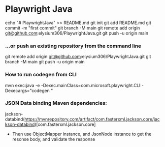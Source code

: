 # Playwright Java
echo "# PlaywrightJava" >> README.md
  git init
  git add README.md
  git commit -m "first commit"
  git branch -M main
  git remote add origin git@github.com:elysium306/PlaywrightJava.git
  git push -u origin main
  
### …or push an existing repository from the command line
  git remote add origin git@github.com:elysium306/PlaywrightJava.git
  git branch -M main
  git push -u origin main
  

### 

### How to run codegen from CLI
mvn exec:java -e -Dexec.mainClass=com.microsoft.playwright.CLI -Dexecargs="codegen <website url>"

### JSON Data binding Maven dependencies:
jackson-databind(https://mvnrepository.com/artifact/com.fasterxml.jackson.core/jackson-databind)[com.fasterxml.jackson.core]

- Then use ObjectMapper instance, and JsonNode instance to get the resonse body, and validate the response